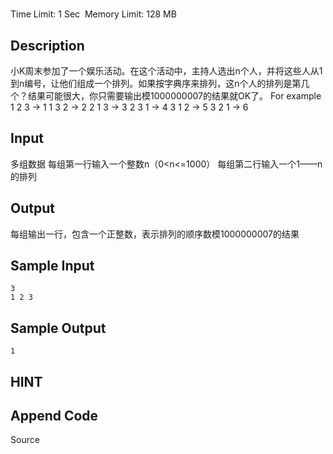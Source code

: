 # 
Time Limit: 1 Sec  Memory Limit: 128 MB


## Description
小K周末参加了一个娱乐活动。在这个活动中，主持人选出n个人，并将这些人从1到n编号，让他们组成一个排列。如果按字典序来排列，这n个人的排列是第几个？结果可能很大，你只需要输出模1000000007的结果就OK了。
For example
1 2 3 -> 1
1 3 2 -> 2
2 1 3 -> 3
2 3 1 -> 4
3 1 2 -> 5
3 2 1 -> 6


## Input
多组数据
每组第一行输入一个整数n（0<n<=1000）
每组第二行输入一个1——n的排列


## Output
每组输出一行，包含一个正整数，表示排列的顺序数模1000000007的结果


## Sample Input
```
3
1 2 3
```
## Sample Output
```
1
```

## HINT


## Append Code
Source